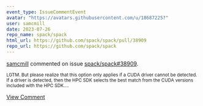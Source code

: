 ```yaml
---
event_type: IssueCommentEvent
avatar: "https://avatars.githubusercontent.com/u/18687225?"
user: samcmill
date: 2023-07-26
repo_name: spack/spack
html_url: https://github.com/spack/spack/pull/38909
repo_url: https://github.com/spack/spack
---
```


<a href='https://github.com/samcmill' target='_blank'>samcmill</a> commented on issue <a href='https://github.com/spack/spack/pull/38909' target='_blank'>spack/spack#38909</a>.

<small>LGTM.  But please realize that this option only applies if a CUDA driver cannot be detected.  If a driver is detected, then the HPC SDK selects the best match from the CUDA versions included with the HPC SDK....</small>

<a href='https://github.com/spack/spack/pull/38909' target='_blank'>View Comment</a>